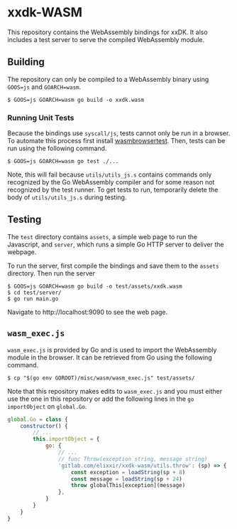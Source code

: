 # xxdk-WASM

This repository contains the WebAssembly bindings for xxDK. It also includes a
test server to serve the compiled WebAssembly module.

## Building

The repository can only be compiled to a WebAssembly binary using `GOOS=js` and
`GOARCH=wasm`.

```shell
$ GOOS=js GOARCH=wasm go build -o xxdk.wasm
```

### Running Unit Tests

Because the bindings use `syscall/js`, tests cannot only be run in a browser. To
automate this process first install
[wasmbrowsertest](https://github.com/agnivade/wasmbrowsertest). Then, tests can
be run using the following command.

```shell
$ GOOS=js GOARCH=wasm go test ./...
```

Note, this will fail because `utils/utils_js.s` contains commands only recognized
by the Go WebAssembly compiler and for some reason not recognized by the test
runner. To get tests to run, temporarily delete the body of `utils/utils_js.s`
during testing.

## Testing

The `test` directory contains `assets`, a simple web page to run the Javascript,
and `server`, which runs a simple Go HTTP server to deliver the webpage.

To run the server, first compile the bindings and save them to the `assets`
directory. Then run the server

```shell
$ GOOS=js GOARCH=wasm go build -o test/assets/xxdk.wasm
$ cd test/server/
$ go run main.go
```

Navigate to http://localhost:9090 to see the web page.

## `wasm_exec.js`

`wasm_exec.js` is provided by Go and is used to import the WebAssembly module in
the browser. It can be retrieved from Go using the following command.

```shell
$ cp "$(go env GOROOT)/misc/wasm/wasm_exec.js" test/assets/
```

Note that this repository makes edits to `wasm_exec.js` and you must either use
the one in this repository or add the following lines in the `go` `importObject`
on `global.Go`.

```javascript
global.Go = class {
    constructor() {
        // ...
        this.importObject = {
            go: {
                // ...
                // func Throw(exception string, message string)
                'gitlab.com/elixxir/xxdk-wasm/utils.throw': (sp) => {
                    const exception = loadString(sp + 8)
                    const message = loadString(sp + 24)
                    throw globalThis[exception](message)
                },
            }
        }
    }
}
```
